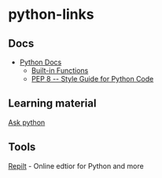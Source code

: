 # python-links

## Docs
- [Python Docs](https://docs.python.org/3/)
  - [Built-in Functions](https://docs.python.org/3/library/functions.html)
  - [PEP 8 -- Style Guide for Python Code](https://www.python.org/dev/peps/pep-0008/)

## Learning material
[Ask python](https://www.askpython.com/)

## Tools
[Repilt](https://replit.com/~) - Online edtior for Python and more
